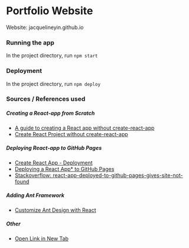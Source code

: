 # Portfolio Website
Website: jacquelineyin.github.io

### Running the app
In the project directory, run `npm start`

### Deployment
In the project directory, run `npm deploy`

### Sources / References used
##### Creating a React-app from Scratch
- [A guide to creating a React app without create-react-app](https://medium.com/javascript-in-plain-english/a-guide-to-creating-a-react-app-without-create-react-app-5337c5ac2ea0)
- [Create React Project without create-react-app](https://dev.to/vish448/create-react-project-without-create-react-app-3goh)

##### Deploying React-app to GitHub Pages
- [Create React App - Deployment](https://create-react-app.dev/docs/deployment/#github-pages-https-pagesgithubcom)
- [Deploying a React App* to GitHub Pages](https://github.com/gitname/react-gh-pages)
- [Stackoverflow: react-app-deployed-to-github-pages-gives-site-not-found](https://stackoverflow.com/questions/55935360/react-app-deployed-to-github-pages-gives-site-not-found)

##### Adding Ant Framework
- [Customize Ant Design with React](https://www.signifyd.com/blog/2017/06/18/customize-ant-design-with-react/)

##### Other
- [Open Link in New Tab](https://stackoverflow.com/questions/45046030/maintaining-href-open-in-new-tab-with-an-onclick-handler-in-react)